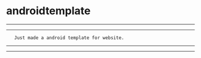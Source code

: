 androidtemplate
===============
***************************************************************
***************************************************************
       Just made a android template for website.               
***************************************************************
***************************************************************
